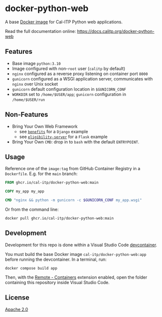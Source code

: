 # docker-python-web

A base [Docker image](https://www.docker.com/) for Cal-ITP Python web applications.

Read the full documentation online: <https://docs.calitp.org/docker-python-web>

## Features

- Base image `python:3.10`
- Image configured with non-`root` user (`calitp` by default)
- `nginx` configured as a reverse proxy listening on container port `8000`
- `gunicorn` configured as a WSGI application server, communicates with `nginx` over Unix socket
- `gunicorn` default configuration location in `$GUNICORN_CONF`
- `WORKDIR` set to `/home/$USER/app`; `gunicorn` configuration in `/home/$USER/run`

## Non-Features

- Bring Your Own Web Framework
  - see [`benefits`](https://github.com/cal-itp/benefits) for a `Django` example
  - see [`eligibility-server`](https://github.com/cal-itp/eligibility-server) for a `Flask` example
- Bring Your Own `CMD`: drop in to `bash` with the default `ENTRYPOINT`.

## Usage

Reference one of the `image:tag` from GitHub Container Registry in a `Dockerfile`. E.g. for the `main` branch:

```dockerfile
FROM ghcr.io/cal-itp/docker-python-web:main

COPY my_app my_app

CMD "nginx && python -m gunicorn -c $GUNICORN_CONF my_app.wsgi"
```

Or from the command line:

```shell
docker pull ghcr.io/cal-itp/docker-python-web:main
```

## Development

Development for this repo is done within a Visual Studio Code [devcontainer](https://code.visualstudio.com/docs/remote/containers).

You must build the base Docker image `cal-itp/docker-python-web:app` before running the devcontainer. In a terminal, run:
```
docker compose build app
```

Then, with the [Remote - Containers](https://code.visualstudio.com/docs/remote/containers) extension enabled, open the folder containing this repository inside Visual Studio Code.

## License

[Apache 2.0](LICENSE)
